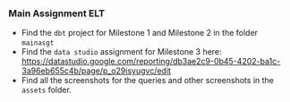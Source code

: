 ### Main Assignment ELT


- Find the `dbt` project for Milestone 1 and Milestone 2 in the folder `mainasgt`
- Find the `data studio` assignment for Milestone 3 here: https://datastudio.google.com/reporting/db3ae2c9-0b45-4202-ba1c-3a96eb655c4b/page/p_o29isyugvc/edit
- Find all the screenshots for the queries and other screenshots in the `assets` folder.
